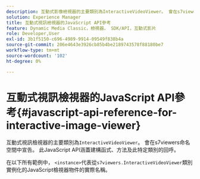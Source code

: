 ```yaml
---
description: 互動式影像檢視器的主要類別為InteractiveVideoViewer。 會在s7viewers命名空間中宣告。 此JavaScript API涵蓋建構函式、方法及此特定類別的回呼。
solution: Experience Manager
title: 互動式視訊檢視器的JavaScript API參考
feature: Dynamic Media Classic，檢視器， SDK/API，互動式影片
role: Developer,User
exl-id: 3b1f5150-c696-4989-9914-09549f838b4a
source-git-commit: 206e4643e3926cb85b4be2189743578f88180be7
workflow-type: tm+mt
source-wordcount: '102'
ht-degree: 0%

---
```


# 互動式視訊檢視器的JavaScript API參考{#javascript-api-reference-for-interactive-image-viewer}

互動式視訊檢視器的主要類別為`InteractiveVideoViewer`。 會在s7viewers命名空間中宣告。 此JavaScript API涵蓋建構函式、方法及此特定類別的回呼。

在以下所有範例中， `<instance>`代表從`s7viewers.InteractiveVideoViewer`類別實例化的JavaScript檢視器物件的實際名稱。
